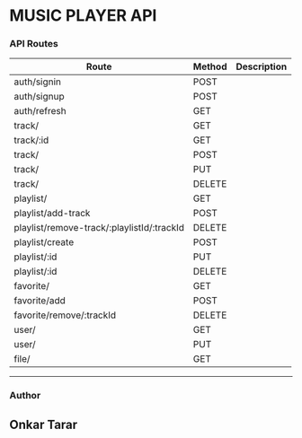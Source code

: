 # MUSIC PLAYER API

### API Routes

| Route | Method    | Description   |
|---    |---        |---            |
| auth/signin | POST | |
| auth/signup | POST | |
| auth/refresh | GET | |
| track/       | GET   | |
| track/:id    | GET   | |
| track/       | POST  | |
| track/       | PUT   | |
| track/       | DELETE | |
| playlist/ | GET   | |
| playlist/add-track | POST | |
| playlist/remove-track/:playlistId/:trackId | DELETE | |
| playlist/create | POST | |
| playlist/:id | PUT | |
| playlist/:id | DELETE | |
| favorite/ | GET | |
| favorite/add | POST | |
| favorite/remove/:trackId | DELETE | |
| user/ | GET | |
| user/ | PUT | |
| file/ | GET | |


---

### Author

## Onkar Tarar